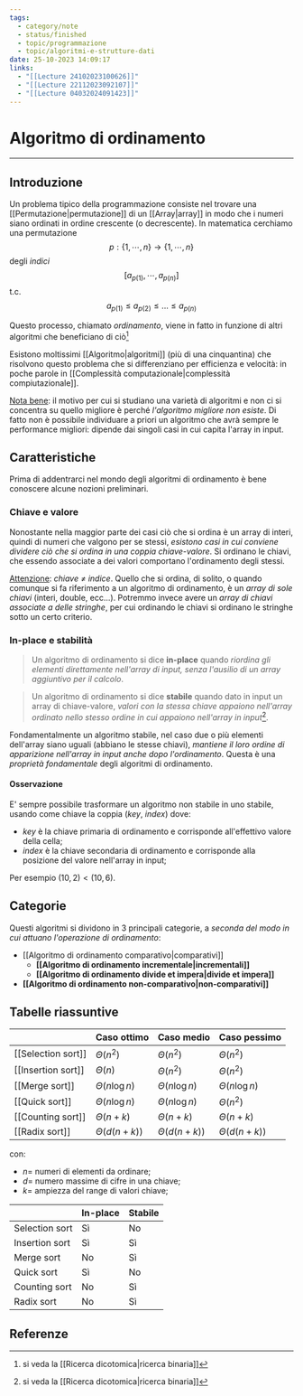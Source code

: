 ```yaml
---
tags:
  - category/note
  - status/finished
  - topic/programmazione
  - topic/algoritmi-e-strutture-dati
date: 25-10-2023 14:09:17
links:
  - "[[Lecture 24102023100626]]"
  - "[[Lecture 22112023092107]]"
  - "[[Lecture 04032024091423]]"
---
```

# Algoritmo di ordinamento
---
## Introduzione
Un problema tipico della programmazione consiste nel trovare una [[Permutazione|permutazione]] di un [[Array|array]] in modo che i numeri siano ordinati in ordine crescente (o decrescente).
In matematica cerchiamo una permutazione
$$p: \{1, \cdots, n\} \to \{1, \cdots, n\}$$
degli _indici_
$$[a_{p(1)}, \cdots, a_{p(n)}]$$
t.c.
$$a_{p(1)} \leq a_{p(2)} \leq ... \leq a_{p(n)}$$

Questo processo, chiamato _ordinamento_, viene in fatto in funzione di altri algoritmi che beneficiano di ciò[^1]

Esistono moltissimi [[Algoritmo|algoritmi]] (più di una cinquantina) che risolvono questo problema che si differenziano per efficienza e velocità: in poche parole in [[Complessità computazionale|complessità compiutazionale]].

<u>Nota bene</u>: il motivo per cui si studiano una varietà di algoritmi e non ci si concentra su quello migliore è perché _l'algoritmo migliore non esiste_. Di fatto non è possibile individuare a priori un algoritmo che avrà sempre le performance migliori: dipende dai singoli casi in cui capita l'array in input.

## Caratteristiche
Prima di addentrarci nel mondo degli algoritmi di ordinamento è bene conoscere alcune nozioni preliminari.

### Chiave e valore
Nonostante nella maggior parte dei casi ciò che si ordina è un array di interi, quindi di numeri che valgono per se stessi, _esistono casi in cui conviene dividere ciò che si ordina in una coppia chiave-valore_. Si ordinano le chiavi, che essendo associate a dei valori comportano l'ordinamento degli stessi.

<u>Attenzione</u>: _chiave $\neq$ indice_. Quello che si ordina, di solito, o quando comunque si fa riferimento a un algoritmo di ordinamento, è un _array di sole chiavi_ (interi, double, ecc...). Potremmo invece avere un _array di chiavi associate a delle stringhe_, per cui ordinando le chiavi si ordinano le stringhe sotto un certo criterio.

### In-place e stabilità
> Un algoritmo di ordinamento si dice **in-place** quando _riordina gli elementi direttamente nell'array di input, senza l'ausilio di un array aggiuntivo per il calcolo_.

> Un algoritmo di ordinamento si dice **stabile** quando dato in input un array di chiave-valore, _valori con la stessa chiave appaiono nell'array ordinato nello stesso ordine in cui appaiono nell'array in input_[^1].

Fondamentalmente un algoritmo stabile, nel caso due o più elementi dell'array siano uguali (abbiano le stesse chiavi), _mantiene il loro ordine di apparizione nell'array in input anche dopo l'ordinamento_. Questa è una _proprietà fondamentale_ degli algoritmi di ordinamento.

#### Osservazione
E' sempre possibile trasformare un algoritmo non stabile in uno stabile, usando come chiave la coppia (_key_, _index_) dove:
- _key_ è la chiave primaria di ordinamento e corrisponde all'effettivo valore della cella;
- _index_ è la chiave secondaria di ordinamento e corrisponde alla posizione del valore nell'array in input;

Per esempio $(10, 2) < (10, 6)$.

## Categorie
Questi algoritmi si dividono in 3 principali categorie, a _seconda del modo in cui attuano l'operazione di ordinamento_:
- [[Algoritmo di ordinamento comparativo|comparativi]]
	- **[[Algoritmo di ordinamento incrementale|incrementali]]**
	- **[[Algoritmo di ordinamento divide et impera|divide et impera]]**
- **[[Algoritmo di ordinamento non-comparativo|non-comparativi]]**

## Tabelle riassuntive

|                    | Caso ottimo         | Caso medio          | Caso pessimo        |
| ------------------ | ------------------- | ------------------- | ------------------- |
| [[Selection sort]] | $\Theta(n^{2})$     | $\Theta(n^{2})$     | $\Theta(n^{2})$     |
| [[Insertion sort]] | $\Theta(n)$         | $\Theta(n^{2})$     | $\Theta(n^{2})$     |
| [[Merge sort]]     | $\Theta(n \log{n})$ | $\Theta(n \log{n})$ | $\Theta(n \log{n})$ |
| [[Quick sort]]     | $\Theta(n \log{n})$ | $\Theta(n \log{n})$ | $\Theta(n^{2})$     |
| [[Counting sort]]  | $\Theta(n + k)$     | $\Theta(n + k)$     | $\Theta(n + k)$     |
| [[Radix sort]]     | $\Theta(d(n + k))$  | $\Theta(d(n + k))$  | $\Theta(d(n + k))$  |

con:
- $n =$ numeri di elementi da ordinare;
- $d =$ numero massime di cifre in una chiave;
- $k =$ ampiezza del range di valori chiave;

|                | In-place | Stabile |
| -------------- | -------- | ------- |
| Selection sort | Sì       | No      |
| Insertion sort | Sì       | Sì      |
| Merge sort     | No       | Sì      |
| Quick sort     | Sì       | No      |
| Counting sort  | No       | Sì      |
| Radix sort     | No       | Sì      |

## Referenze
[^1]: si veda la [[Ricerca dicotomica|ricerca binaria]]
[^2]: è una definizione che ha più senso nel caso degli [[Tabella hash|hashmap]]